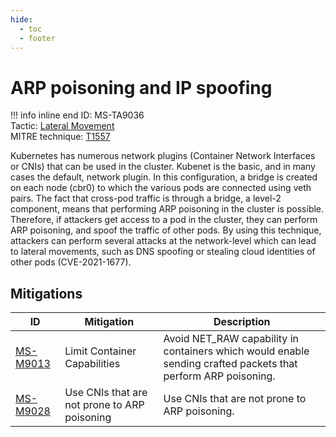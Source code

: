 ```yaml
---
hide:
  - toc
  - footer
---
```


# ARP poisoning and IP spoofing

!!! info inline end
    ID: MS-TA9036<br>
    Tactic: [Lateral Movement](../tactics/LateralMovement/index.md) <br>
    MITRE technique: [T1557](https://attack.mitre.org/techniques/T1557/)

Kubernetes has numerous network plugins (Container Network Interfaces or CNIs) that can be used in the cluster. Kubenet is the basic, and in many cases the default, network plugin. In this configuration, a bridge is created on each node (cbr0) to which the various pods are connected using veth pairs. The fact that cross-pod traffic is through a bridge, a level-2 component, means that performing ARP poisoning in the cluster is possible. Therefore, if attackers get access to a pod in the cluster, they can perform ARP poisoning, and spoof the traffic of other pods. By using this technique, attackers can perform several attacks at the network-level which can lead to lateral movements, such as DNS spoofing or stealing cloud identities of other pods (CVE-2021-1677).

## Mitigations

|ID|Mitigation|Description|
|--|----------|-----------|
|[MS-M9013](../mitigations/MS-M9013%20Limit%20Container%20Capabilities.md)|Limit Container Capabilities|Avoid NET_RAW capability in containers which would enable sending crafted packets that perform ARP poisoning.|
|[MS-M9028](../mitigations/MS-M9028%20Use%20CNIs%20that%20are%20not%20prone%20to%20ARP%20poisoning.md)|Use CNIs that are not prone to ARP poisoning|Use CNIs that are not prone to ARP poisoning.|
